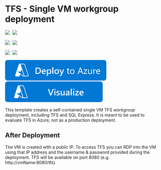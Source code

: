 # TFS - Single VM workgroup deployment

<IMG SRC="https://azurequickstartsservice.blob.core.windows.net/badges/tfs-basic-workgroup/PublicLastTestDate.svg" />&nbsp;
<IMG SRC="https://azurequickstartsservice.blob.core.windows.net/badges/tfs-basic-workgroup/PublicDeployment.svg" />&nbsp;

<IMG SRC="https://azurequickstartsservice.blob.core.windows.net/badges/tfs-basic-workgroup/FairfaxLastTestDate.svg" />&nbsp;
<IMG SRC="https://azurequickstartsservice.blob.core.windows.net/badges/tfs-basic-workgroup/FairfaxDeployment.svg" />&nbsp;

<IMG SRC="https://azurequickstartsservice.blob.core.windows.net/badges/tfs-basic-workgroup/BestPracticeResult.svg" />&nbsp;
<IMG SRC="https://azurequickstartsservice.blob.core.windows.net/badges/tfs-basic-workgroup/CredScanResult.svg" />&nbsp;

<a href="https://portal.azure.com/#create/Microsoft.Template/uri/https%3A%2F%2Fraw.githubusercontent.com%2FAzure%2Fazure-quickstart-templates%2Fmaster%2Ftfs-basic-workgroup%2Fazuredeploy.json" target="_blank">
    <img src="https://raw.githubusercontent.com/Azure/azure-quickstart-templates/master/1-CONTRIBUTION-GUIDE/images/deploytoazure.svg"/> 
</a>
<a href="http://armviz.io/#/?load=https%3A%2F%2Fraw.githubusercontent.com%2FAzure%2Fazure-quickstart-templates%2Fmaster%2Ftfs-basic-workgroup%2Fazuredeploy.json" target="_blank">
    <img src="https://raw.githubusercontent.com/Azure/azure-quickstart-templates/master/1-CONTRIBUTION-GUIDE/images/visualizebutton.svg"/> 
</a>

This template creates a self-contained single VM TFS workgroup deployment, including TFS and SQL Express. It is meant to be used to evaluate TFS in Azure, not as a production deployment.

## After Deployment

The VM is created with a public IP. To access TFS you can RDP into the VM using that IP address and the username & password provided during the deployment. TFS will be available on port 8080 (e.g. http://vmName:8080/tfs)

